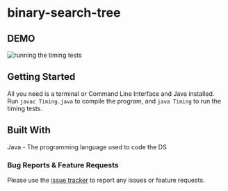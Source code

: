 # binary-search-tree

## DEMO

![running the timing tests](./example/tree-timing.gif)

## Getting Started

All you need is a terminal or Command Line Interface and Java installed. Run `javac Timing.java` to compile the program, and `java Timing` to run the timing tests.

## Built With
Java - The programming language used to code the DS

### Bug Reports & Feature Requests
Please use the [issue tracker](https://github.com/ryannamgung/binary-search-tree/issues) to report any issues or feature requests.
